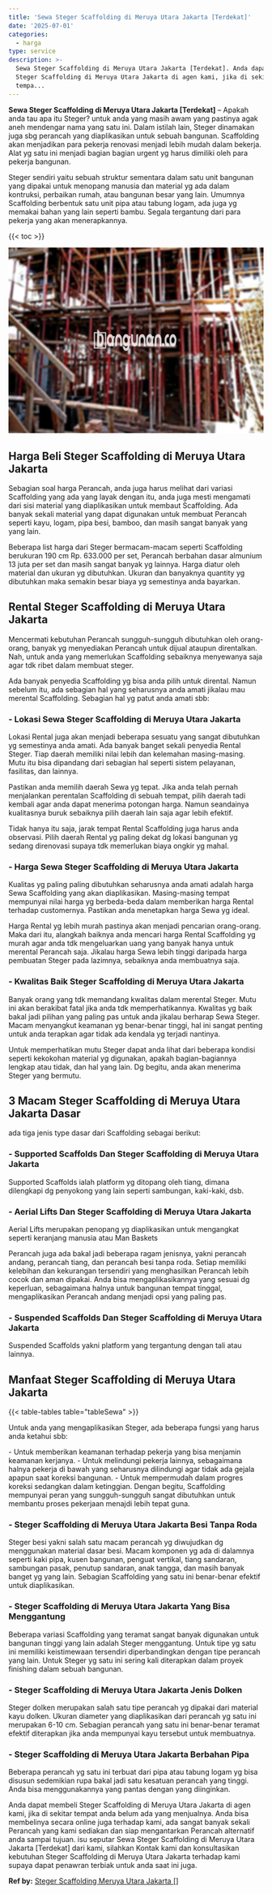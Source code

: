 ```yaml
---
title: 'Sewa Steger Scaffolding di Meruya Utara Jakarta [Terdekat]'
date: '2025-07-01'
categories:
  - harga
type: service
description: >-
  Sewa Steger Scaffolding di Meruya Utara Jakarta [Terdekat]. Anda dapat membeli
  Steger Scaffolding di Meruya Utara Jakarta di agen kami, jika di sekitar
  tempa...
---
```


**Sewa Steger Scaffolding di Meruya Utara Jakarta \[Terdekat\]** – Apakah anda tau apa itu Steger? untuk anda yang masih awam yang pastinya agak aneh mendengar nama yang satu ini. Dalam istilah lain, Steger dinamakan juga sbg perancah yang diaplikasikan untuk sebuah bangunan. Scaffolding akan menjadikan para pekerja renovasi menjadi lebih mudah dalam bekerja. Alat yg satu ini menjadi bagian bagian urgent yg harus dimiliki oleh para pekerja bangunan.

Steger sendiri yaitu sebuah struktur sementara dalam satu unit bangunan yang dipakai untuk menopang manusia dan material yg ada dalam kontruksi, perbaikan rumah, atau bangunan besar yang lain. Umumnya Scaffolding berbentuk satu unit pipa atau tabung logam, ada juga yg memakai bahan yang lain seperti bambu. Segala tergantung dari para pekerja yang akan menerapkannya.

{{< toc >}}

![Sewa Steger Scaffolding di Meruya Utara Jakarta [Terdekat]](/images/sewa-scaffolding-steger-10.png)

## Harga Beli Steger Scaffolding di Meruya Utara Jakarta

Sebagian soal harga Perancah, anda juga harus melihat dari variasi Scaffolding yang ada yang layak dengan itu, anda juga mesti mengamati dari sisi material yang diaplikasikan untuk membaut Scaffolding. Ada banyak sekali material yang dapat digunakan untuk membuat Perancah seperti kayu, logam, pipa besi, bamboo, dan masih sangat banyak yang yang lain.

Beberapa list harga dari Steger bermacam-macam seperti Scaffolding berukuran 190 cm Rp. 633.000 per set, Perancah berbahan dasar almunium 13 juta per set dan masih sangat banyak yg lainnya. Harga diatur oleh material dan ukuran yg dibutuhkan. Ukuran dan banyaknya quantity yg dibutuhkan maka semakin besar biaya yg semestinya anda bayarkan.

## Rental Steger Scaffolding di Meruya Utara Jakarta

Mencermati kebutuhan Perancah sungguh-sungguh dibutuhkan oleh orang-orang, banyak yg menyediakan Perancah untuk dijual ataupun direntalkan. Nah, untuk anda yang memerlukan Scaffolding sebaiknya menyewanya saja agar tdk ribet dalam membuat steger.

Ada banyak penyedia Scaffolding yg bisa anda pilih untuk dirental. Namun sebelum itu, ada sebagian hal yang seharusnya anda amati jikalau mau merental Scaffolding. Sebagian hal yg patut anda amati sbb:

### \- Lokasi Sewa Steger Scaffolding di Meruya Utara Jakarta

Lokasi Rental juga akan menjadi beberapa sesuatu yang sangat dibutuhkan yg semestinya anda amati. Ada banyak banget sekali penyedia Rental Steger. Tiap daerah memiliki nilai lebih dan kelemahan masing-masing. Mutu itu bisa dipandang dari sebagian hal seperti sistem pelayanan, fasilitas, dan lainnya.

Pastikan anda memilih daerah Sewa yg tepat. Jika anda telah pernah menjalankan perentalan Scaffolding di sebuah tempat, pilih daerah tadi kembali agar anda dapat menerima potongan harga. Namun seandainya kualitasnya buruk sebaiknya pilih daerah lain saja agar lebih efektif.

Tidak hanya itu saja, jarak tempat Rental Scaffolding juga harus anda observasi. Pilih daerah Rental yg paling dekat dg lokasi bangunan yg sedang direnovasi supaya tdk memerlukan biaya ongkir yg mahal.

### \- Harga Sewa Steger Scaffolding di Meruya Utara Jakarta

Kualitas yg paling paling dibutuhkan seharusnya anda amati adalah harga Sewa Scaffolding yang akan diaplikasikan. Masing-masing tempat mempunyai nilai harga yg berbeda-beda dalam memberikan harga Rental terhadap customernya. Pastikan anda menetapkan harga Sewa yg ideal.

Harga Rental yg lebih murah pastinya akan menjadi pencarian orang-orang. Maka dari itu, alangkah baiknya anda mencari harga Rental Scaffolding yg murah agar anda tdk mengeluarkan uang yang banyak hanya untuk merental Perancah saja. Jikalau harga Sewa lebih tinggi daripada harga pembuatan Steger pada lazimnya, sebaiknya anda membuatnya saja.

### \- Kwalitas Baik Steger Scaffolding di Meruya Utara Jakarta

Banyak orang yang tdk memandang kwalitas dalam merental Steger. Mutu ini akan berakibat fatal jika anda tdk memperhatikannya. Kwalitas yg baik bakal jadi pilihan yang paling pas untuk anda jikalau berharap Sewa Steger. Macam menyangkut keamanan yg benar-benar tinggi, hal ini sangat penting untuk anda terapkan agar tidak ada kendala yg terjadi nantinya.

Untuk memperhatikan mutu Steger dapat anda lihat dari beberapa kondisi seperti kekokohan material yg digunakan, apakah bagian-bagiannya lengkap atau tidak, dan hal yang lain. Dg begitu, anda akan menerima Steger yang bermutu.

## 3 Macam Steger Scaffolding di Meruya Utara Jakarta Dasar

ada tiga jenis type dasar dari Scaffolding sebagai berikut:

### \- Supported Scaffolds Dan Steger Scaffolding di Meruya Utara Jakarta

Supported Scaffolds ialah platform yg ditopang oleh tiang, dimana dilengkapi dg penyokong yang lain seperti sambungan, kaki-kaki, dsb.

### \- Aerial Lifts Dan Steger Scaffolding di Meruya Utara Jakarta

Aerial Lifts merupakan penopang yg diaplikasikan untuk mengangkat seperti keranjang manusia atau Man Baskets

Perancah juga ada bakal jadi beberapa ragam jenisnya, yakni perancah andang, perancah tiang, dan perancah besi tanpa roda. Setiap memiliki kelebihan dan kekurangan tersendiri yang menghasilkan Perancah lebih cocok dan aman dipakai. Anda bisa mengaplikasikannya yang sesuai dg keperluan, sebagaimana halnya untuk bangunan tempat tinggal, mengaplikasikan Perancah andang menjadi opsi yang paling pas.

### \- Suspended Scaffolds Dan Steger Scaffolding di Meruya Utara Jakarta

Suspended Scaffolds yakni platform yang tergantung dengan tali atau lainnya.

## Manfaat Steger Scaffolding di Meruya Utara Jakarta

{{< table-tables table="tableSewa" >}}

Untuk anda yang mengaplikasikan Steger, ada beberapa fungsi yang harus anda ketahui sbb:

\- Untuk memberikan keamanan terhadap pekerja yang bisa menjamin keamanan kerjanya. - Untuk melindungi pekerja lainnya, sebagaimana halnya pekerja di bawah yang seharusnya dilindungi agar tidak ada gejala apapun saat koreksi bangunan. - Untuk mempermudah dalam progres koreksi sedangkan dalam ketinggian. Dengan begitu, Scaffolding mempunyai peran yang sungguh-sungguh sangat dibutuhkan untuk membantu proses pekerjaan menajdi lebih tepat guna.

### \- Steger Scaffolding di Meruya Utara Jakarta Besi Tanpa Roda

Steger besi yakni salah satu macam perancah yg diwujudkan dg menggunakan material dasar besi. Macam komponen yg ada di dalamnya seperti kaki pipa, kusen bangunan, penguat vertikal, tiang sandaran, sambungan pasak, penutup sandaran, anak tangga, dan masih banyak banget yg yang lain. Sebagian Scaffolding yang satu ini benar-benar efektif untuk diaplikasikan.

### \- Steger Scaffolding di Meruya Utara Jakarta Yang Bisa Menggantung

Beberapa variasi Scaffolding yang teramat sangat banyak digunakan untuk bangunan tinggi yang lain adalah Steger menggantung. Untuk tipe yg satu ini memiliki keistimewaan tersendiri diperbandingkan dengan tipe perancah yang lain. Untuk Steger yg satu ini sering kali diterapkan dalam proyek finishing dalam sebuah bangunan.

### \- Steger Scaffolding di Meruya Utara Jakarta Jenis Dolken

Steger dolken merupakan salah satu tipe perancah yg dipakai dari material kayu dolken. Ukuran diameter yang diaplikasikan dari perancah yg satu ini merupakan 6-10 cm. Sebagian perancah yang satu ini benar-benar teramat efektif diterapkan jika anda mempunyai kayu tersebut untuk membuatnya.

### \- Steger Scaffolding di Meruya Utara Jakarta Berbahan Pipa

Beberapa perancah yg satu ini terbuat dari pipa atau tabung logam yg bisa disusun sedemikian rupa bakal jadi satu kesatuan perancah yang tinggi. Anda bisa menggunakannya yang pantas dengan yang diinginkan.

Anda dapat membeli Steger Scaffolding di Meruya Utara Jakarta di agen kami, jika di sekitar tempat anda belum ada yang menjualnya. Anda bisa membelinya secara online juga terhadap kami, ada sangat banyak sekali Perancah yang kami sediakan dan siap mengantarkan Perancah alternatif anda sampai tujuan. isu seputar Sewa Steger Scaffolding di Meruya Utara Jakarta \[Terdekat\] dari kami, silahkan Kontak kami dan konsultasikan kebutuhan Steger Scaffolding di Meruya Utara Jakarta terhadap kami supaya dapat penawran terbiak untuk anda saat ini juga.

**Ref by:** [Steger Scaffolding Meruya Utara Jakarta []](https://id.wikipedia.org/wiki/Steger)
